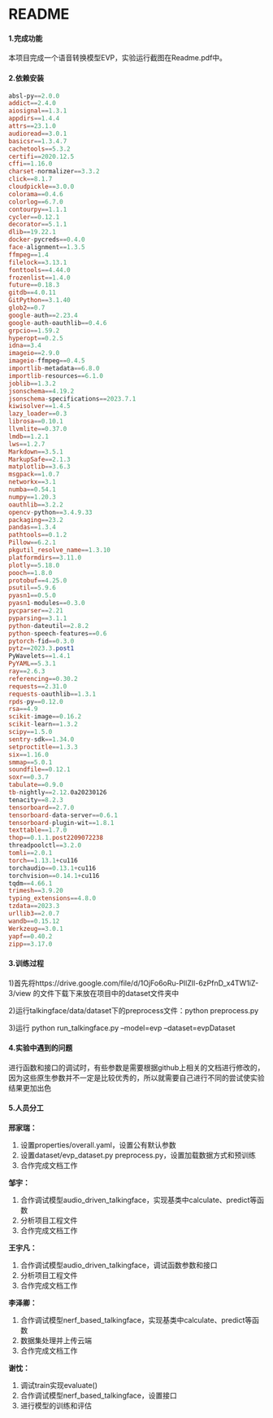 # README

#### **1.完成功能**

本项目完成一个语音转换模型EVP，实验运行截图在Readme.pdf中。

#### **2.依赖安装**

```powershell
absl-py==2.0.0
addict==2.4.0
aiosignal==1.3.1
appdirs==1.4.4
attrs==23.1.0
audioread==3.0.1
basicsr==1.3.4.7
cachetools==5.3.2
certifi==2020.12.5
cffi==1.16.0
charset-normalizer==3.3.2
click==8.1.7
cloudpickle==3.0.0
colorama==0.4.6
colorlog==6.7.0
contourpy==1.1.1
cycler==0.12.1
decorator==5.1.1
dlib==19.22.1
docker-pycreds==0.4.0
face-alignment==1.3.5
ffmpeg==1.4
filelock==3.13.1
fonttools==4.44.0
frozenlist==1.4.0
future==0.18.3
gitdb==4.0.11
GitPython==3.1.40
glob2==0.7
google-auth==2.23.4
google-auth-oauthlib==0.4.6
grpcio==1.59.2
hyperopt==0.2.5
idna==3.4
imageio==2.9.0
imageio-ffmpeg==0.4.5
importlib-metadata==6.8.0
importlib-resources==6.1.0
joblib==1.3.2
jsonschema==4.19.2
jsonschema-specifications==2023.7.1
kiwisolver==1.4.5
lazy_loader==0.3
librosa==0.10.1
llvmlite==0.37.0
lmdb==1.2.1
lws==1.2.7
Markdown==3.5.1
MarkupSafe==2.1.3
matplotlib==3.6.3
msgpack==1.0.7
networkx==3.1
numba==0.54.1
numpy==1.20.3
oauthlib==3.2.2
opencv-python==3.4.9.33
packaging==23.2
pandas==1.3.4
pathtools==0.1.2
Pillow==6.2.1
pkgutil_resolve_name==1.3.10
platformdirs==3.11.0
plotly==5.18.0
pooch==1.8.0
protobuf==4.25.0
psutil==5.9.6
pyasn1==0.5.0
pyasn1-modules==0.3.0
pycparser==2.21
pyparsing==3.1.1
python-dateutil==2.8.2
python-speech-features==0.6
pytorch-fid==0.3.0
pytz==2023.3.post1
PyWavelets==1.4.1
PyYAML==5.3.1
ray==2.6.3
referencing==0.30.2
requests==2.31.0
requests-oauthlib==1.3.1
rpds-py==0.12.0
rsa==4.9
scikit-image==0.16.2
scikit-learn==1.3.2
scipy==1.5.0
sentry-sdk==1.34.0
setproctitle==1.3.3
six==1.16.0
smmap==5.0.1
soundfile==0.12.1
soxr==0.3.7
tabulate==0.9.0
tb-nightly==2.12.0a20230126
tenacity==8.2.3
tensorboard==2.7.0
tensorboard-data-server==0.6.1
tensorboard-plugin-wit==1.8.1
texttable==1.7.0
thop==0.1.1.post2209072238
threadpoolctl==3.2.0
tomli==2.0.1
torch==1.13.1+cu116
torchaudio==0.13.1+cu116
torchvision==0.14.1+cu116
tqdm==4.66.1
trimesh==3.9.20
typing_extensions==4.8.0
tzdata==2023.3
urllib3==2.0.7
wandb==0.15.12
Werkzeug==3.0.1
yapf==0.40.2
zipp==3.17.0


```

#### 3.训练过程

1)首先将https://drive.google.com/file/d/1OjFo6oRu-PIlZIl-6zPfnD_x4TW1iZ-3/view 的文件下载下来放在项目中的dataset文件夹中

2)运行talkingface/data/dataset下的preprocess文件：python preprocess.py

3)运行 python run_talkingface.py –model=evp –dataset=evpDataset

#### 4.实验中遇到的问题

进行函数和接口的调试时，有些参数是需要根据github上相关的文档进行修改的，因为这些原生参数并不一定是比较优秀的，所以就需要自己进行不同的尝试使实验结果更加出色

#### 5.人员分工
**邢家瑞：**
1.	设置properties/overall.yaml，设置公有默认参数
2.	设置dataset/evp_dataset.py preprocess.py，设置加载数据方式和预训练
3.	合作完成文档工作
   
**邹宇：**
1.	合作调试模型audio_driven_talkingface，实现基类中calculate、predict等函数
2.	分析项目工程文件
3.	合作完成文档工作
   
**王宇凡：**
1.	合作调试模型audio_driven_talkingface，调试函数参数和接口
2.	分析项目工程文件
3.	合作完成文档工作
   
**李泽卿：**
1.	合作调试模型nerf_based_talkingface，实现基类中calculate、predict等函数
2.	数据集处理并上传云端
3.	合作完成文档工作

**谢忱：**
1.	调试train实现evaluate()
2.	合作调试模型nerf_based_talkingface，设置接口
3.	进行模型的训练和评估
